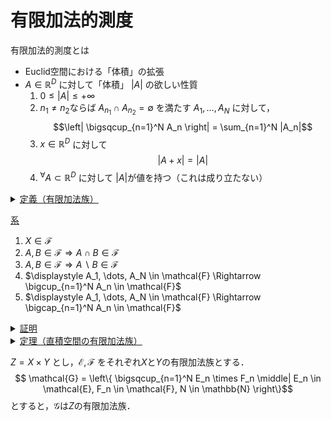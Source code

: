 # 有限加法的測度

有限加法的測度とは
- Euclid空間における「体積」の拡張
- $A\in\mathbb{R}^D$ に対して「体積」 $|A|$ の欲しい性質
    1. $0 \leq |A| \leq +\infty$
    2. $n_1 \neq n_2$ならば $A_{n_1} \cap A_{n_2} = \emptyset$ を満たす
        $A_1, \dots, A_N$ に対して，
        $$\left| \bigsqcup_{n=1}^N A_n \right| = \sum_{n=1}^N |A_n|$$
    3. $x \in \mathbb{R}^D$ に対して
        $$|A + x| = |A|$$
    4. ${}^\forall A \subset \mathbb{R}^D$ に対して $|A|$が値を持つ（これは成り立たない）


<details>

<summary><ins>定義（有限加法族）</ins></summary>

$X$を集合とする．
$X$の集合族 $\mathcal{F}\subset 2^X$が次を満たす時，
$\mathcal{F}$を有限加法族という．    
1. $\emptyset \in \mathcal{F}$
2. $A\in\mathcal{F} \Rightarrow A^c\in\mathcal{F}$
3. $A, B \in \mathcal{F} \Rightarrow A \cup B \in\mathcal{F}$

</details>


<ins>系</ins>
1. $X \in \mathcal{F}$
2. $A, B \in \mathcal{F} \Rightarrow A \cap B \in \mathcal{F}$
3. $A, B \in \mathcal{F} \Rightarrow A \backslash B \in \mathcal{F}$
4. $\displaystyle A_1, \dots, A_N \in \mathcal{F} \Rightarrow \bigcup_{n=1}^N A_n \in \mathcal{F}$
5. $\displaystyle A_1, \dots, A_N \in \mathcal{F} \Rightarrow \bigcap_{n=1}^N A_n \in \mathcal{F}$




<details>
<summary><ins>証明</ins></summary>

1. 有限加法族の定義より $\emptyset \in \mathcal{F}$  
   したがって， $X = \emptyset^c \in \mathcal{F}$．
2. $A, B \in \mathcal{F}$より $A^c, B^c \in \mathcal{F}$．  
   よって， $A^c \cup B^c \in \mathcal{F}$．  
   したがってde Morganの定理より， $A \cap B = (A^c \cup B^c)^c \in \mathcal{F}$．
3. $B \in \mathcal{F}$より $B^c \in \mathcal{F}$．  
   よって，2より $A \backslash B = A \cap B^c \in \mathcal{F}$．
4. 次が成り立つので，有限加法族の定義3. を繰り返すことにより成立する．
	```math
    \bigcup_{n=1}^N A_n
    = (\cdots((A_1 \cup A_2) \cup A_3) \cup \cdots \cup A_N)
	```

5. $A_n \in \mathcal{F}$より $A_n^c\in\mathcal{F}$．  
   したがって，4より $\bigcup_{n=1}^N A_N^c \in \mathcal{F}$．  
   ゆえに，有限加法族の定義より $\bigcap_{n=1}^N A_n = \left( \bigcup_{n=1}^N A_n^c \right)^c \in \mathcal{F}$．
</details>




<details>
<summary><ins>定理（直積空間の有限加法族）</ins>


$Z = X \times Y$ とし，$\mathcal{E}, \mathcal{F}$ をそれぞれ$X$と$Y$の有限加法族とする．
$$ \mathcal{G} = \left\{
    \bigsqcup_{n=1}^N E_n \times F_n \middle|
    E_n \in \mathcal{E}, F_n \in \mathcal{F},
    N \in \mathbb{N}
\right\}$$
とすると，$\mathcal{G}$は$Z$の有限加法族．
</summary>

<ins>証明</ins>

1. 有限加法族の定義から$\emptyset \in \mathcal{E}, \emptyset \in \mathcal{F}$より，
   $\emptyset=\emptyset\times\emptyset\in\mathcal{G}$．
2. $A \in \mathcal{G}$とする．
   1. $A = E \times F, E \in \mathcal{E}, F \in \mathcal{F}$とすると，
        $$
            A^c = E^c \times F^c \sqcup E^c \times F \sqcup E \times F^c
        $$
        ここで，$E\in\mathcal{E}, F\in\mathcal{F}$より
        $E^c\in\mathcal{E}, F^c\in\mathcal{F}$であるため，
        $A^c \in \mathcal{G}$．
    2. $A, B \in \mathcal{G}$が次のように書けるとする．
        $$
        A = \bigsqcup_{n=1}^N E_{A,n} \times F_{A,n}, \quad
        B = \bigsqcup_{m=1}^M E_{B,m} \times F_{B,m}.
        $$
        ただし，$E_{A,n}, E_{B,m} \in \mathcal{E}, F_{A,n}, F_{B,n}\in\mathcal{F}, M, N \in \mathbb{N}$とする．  
        この時，
        $$
        A \cap B
        = \bigsqcup_{n=1}^N \bigsqcup_{m=1}^M (E_{A,n} \cap E_{B,m}) \times (F_{A,n} \cap F_{B,m}).
        $$
        ここで，
        $E_{A,n}\cap E_{B,m} \in \mathcal{E}, F_{A,n}\cap F_{B,m} \in \mathcal{F}$より，
        $A \cap B \in \mathcal{G}$.  
        特に，$A_1, \dots, A_N \in \mathcal{G}$ ならば
        $\bigcap_{n=1}^N A_n \in \mathcal{G}$．
    3. $A \in \mathcal{G}$ が次のように書けるとする．
        $$
        A = \bigsqcup_{n=1}^N E_n \times F_n,
        \quad
        E_n \in \mathcal{E}, F_n \in \mathcal{F},
        N \in \mathbb{N}
        $$
        この時，
        $$
        A^c
        = \bigcap_{n=1}^N (E_n^c \times F_n^c \sqcup E^c_n \times F_n \sqcup E_n \times F_n^c).
        $$
        ここで，$E_n\in\mathcal{E}, F_n\in\mathcal{F}$より
        $E_n^c\in\mathcal{E}, F_n^c\in\mathcal{F}$．  
        したがって，$n=1,\dots,N$に対して
        $E_n^c \times F_n^c \sqcup E^c_n \times F_n \sqcup E_n \times F_n^c \in \mathcal{G}$．  
        ゆえに，iiから$A^c \in \mathcal{G}$．
3. $A, B \in \mathcal{G}$とする．  
    2より$A^c, B^c\in\mathcal{G}$であるため，2iiより$A^c \cap B^c\in\mathcal{G}$．  
    よって，再度2より
    $$
        A \cup B
        = (A^c \cap B^c)^c
        \in \mathcal{G}.
    $$
</details>
